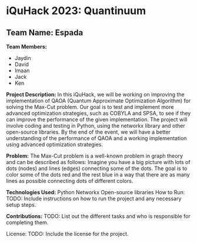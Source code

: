# iQuHack 2023: Quantinuum

## Team Name: Espada

**Team Members:** 
* Jaydin
* David
* Imaan
* Jack
* Ken


**Project Description:**
In this iQuHack, we will be working on improving the implementation of QAOA (Quantum Approximate Optimization Algorithm) for solving the Max-Cut problem. Our goal is to test and implement more advanced optimization strategies, such as COBYLA and SPSA, to see if they can improve the performance of the given implementation. The project will involve coding and testing in Python, using the networkx library and other open-source libraries. By the end of the event, we will have a better understanding of the performance of QAOA and a working implementation using advanced optimization strategies.

**Problem:**
The Max-Cut problem is a well-known problem in graph theory and can be described as follows: Imagine you have a big picture with lots of dots (nodes) and lines (edges) connecting some of the dots. The goal is to color some of the dots red and the rest blue in a way that there are as many lines as possible connecting dots of different colors.

**Technologies Used:**
Python
Networkx
Open-source libraries
How to Run:
TODO: Include instructions on how to run the project and any necessary setup steps.

**Contributions:**
TODO: List out the different tasks and who is responsible for completing them.

License:
TODO: Include the license for the project.